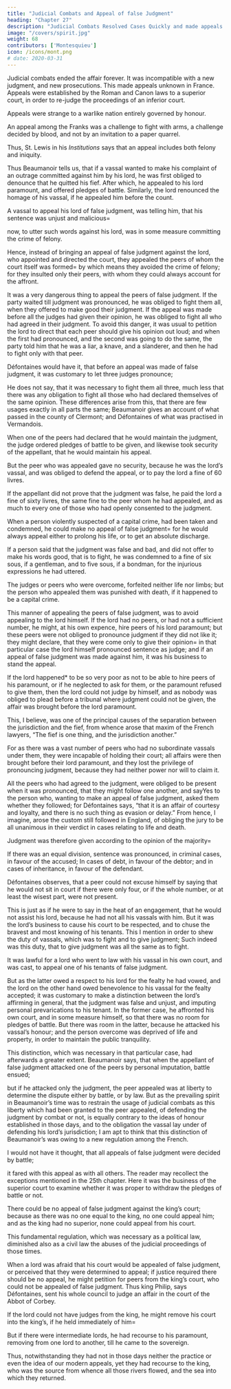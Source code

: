 ```yaml
---
title: "Judicial Combats and Appeal of false Judgment"
heading: "Chapter 27"
description: "Judicial Combats Resolved Cases Quickly and made appeals unknown"
image: "/covers/spirit.jpg"
weight: 68
contributors: ['Montesquieu']
icon: /icons/mont.png
# date: 2020-03-31
---
```




Judicial combats ended the affair forever. It was incompatible with a new judgment, and new prosecutions. This made appeals unknown in France. Appeals were established by the Roman and Canon laws to a superior court, in order to re-judge the proceedings of an inferior court.

Appeals were strange to a warlike nation entirely governed by honour. <!-- , was quite a stranger; and agreeably to this very spirit, the same methods were used against the judges, as was allowed against the parties. -->

An appeal among the Franks was a challenge to fight with arms, a challenge decided by blood, and not by an invitation to a paper quarrel. <!-- , the knowledge of which was deferred to succeeding ages. -->

Thus, St. Lewis in his *Institutions* says that an appeal includes both felony and iniquity. 

Thus Beaumanoir tells us, that if a vassal wanted to make his complaint of an outrage committed against him by his lord, he was first obliged to denounce that he quitted his fief. After which, he appealed to his lord paramount, and offered pledges of battle. Similarly, the lord renounced the homage of his vassal, if he appealed him before the count.

A vassal to appeal his lord of false judgment, was telling him, that his sentence was unjust and malicious= 

now, to utter such words against his lord, was in some measure committing the crime of felony.

Hence, instead of bringing an appeal of false judgment against the lord, who appointed and directed the court, they appealed the peers of whom the court itself was formed=  by which means they avoided the crime of felony; for they insulted only their peers, with whom they could always account for the affront.

It was a very dangerous thing to appeal the peers of false judgment. If the party waited till judgment was pronounced, he was obliged to fight them all, when they offered to make good their judgment. If the appeal was made before all the judges had given their opinion, he was obliged to fight all who had agreed in their judgment. To avoid this danger, it was usual to petition the lord to direct that each peer should give his opinion out loud; and when the first had pronounced, and the second was going to do the same, the party told him that he was a liar, a knave, and a slanderer, and then he had to fight only with that peer.

Défontaines would have it, that before an appeal was made of false judgment, it was customary to let three judges pronounce;

He does not say, that it was necessary to fight them all three, much less that there was any obligation to fight all those who had declared themselves of the same opinion.
These differences arise from this, that there are few usages exactly in all parts the same;
Beaumanoir gives an account of what passed in the county of Clermont; and Défontaines of what was practised in Vermandois.

When one of the peers had declared that he would maintain the judgment, the judge ordered pledges of battle to be given, and likewise took security of the appellant, that he would maintain his appeal.

But the peer who was appealed gave no security, because he was the lord’s vassal, and was obliged to defend the appeal, or to pay the lord a fine of 60 livres.

If the appellant did not prove that the judgment was false, he paid the lord a fine of sixty livres, the same fine to the peer whom he had appealed, and as much to every one of those who had openly consented to the judgment.

When a person violently suspected of a capital crime, had been taken and condemned, he could make no appeal of false judgment=  for he would always appeal either to prolong his life, or to get an absolute discharge.

If a person said that the judgment was false and bad, and did not offer to make his words good, that is to fight, he was condemned to a fine of six sous, if a gentleman, and to five sous, if a bondman, for the injurious expressions he had uttered.

The judges or peers who were overcome, forfeited neither life nor limbs; but the person who appealed them was punished with death, if it happened to be a capital crime.

This manner of appealing the peers of false judgment, was to avoid appealing to the lord himself. If the lord had no peers, or had not a sufficient number, he might, at his own expence, hire peers of his lord paramount; but these peers were not obliged to pronounce judgment if they did not like it; they might declare, that they were come only to give their opinion=  in that particular case the lord himself pronounced sentence as judge; and if an appeal of false judgment was made against him, it was his business to stand the appeal.

If the lord happened* to be so very poor as not to be able to hire peers of his paramount, or if he neglected to ask for them, or the paramount refused to give them, then the lord could not judge by himself, and as nobody was obliged to plead before a tribunal where judgment could not be given, the affair was brought before the lord paramount.

This, I believe, was one of the principal causes of the separation between the jurisdiction and the fief, from whence arose that maxim of the French lawyers, “The fief is one thing, and the jurisdiction another.”

For as there was a vast number of peers who had no subordinate vassals under them, they were incapable of holding their court;
all affairs were then brought before their lord paramount, and they lost the privilege of pronouncing judgment, because they had neither power nor will to claim it.

All the peers who had agreed to the judgment, were obliged to be present when it was pronounced, that they might follow one another, and sayYes to the person who, wanting to make an appeal of false judgment, asked them whether they followed; for Défontaines says, “that it is an affair of courtesy and loyalty, and there is no such thing as evasion or delay.” From hence, I imagine, arose the custom still followed in England, of obliging the jury to be all unanimous in their verdict in cases relating to life and death.

Judgment was therefore given according to the opinion of the majority= 

If there was an equal division, sentence was pronounced, in criminal cases, in favour of the accused;
In cases of debt, in favour of the debtor; and in cases of inheritance, in favour of the defendant.

Défontaines observes, that a peer could not excuse himself by saying that he would not sit in court if there were only four, or if the whole number, or at least the wisest part, were not present.

This is just as if he were to say in the heat of an engagement, that he would not assist his lord, because he had not all his vassals with him.
But it was the lord’s business to cause his court to be respected, and to chuse the bravest and most knowing of his tenants.
This I mention in order to shew the duty of vassals, which was to fight and to give judgment;
Such indeed was this duty, that to give judgment was all the same as to fight.

It was lawful for a lord who went to law with his vassal in his own court, and was cast, to appeal one of his tenants of false judgment.

But as the latter owed a respect to his lord for the fealty he had vowed, and the lord on the other hand owed benevolence to his vassal for the fealty accepted;
it was customary to make a distinction between the lord’s affirming in general,  that the judgment was false and unjust, and imputing personal prevarications to his tenant. In the former case, he affronted his own court, and in some measure himself, so that there was no room for pledges of battle. But there was room in the latter, because he attacked his vassal’s honour; and the person overcome was deprived of life and property, in order to maintain the public tranquility.

This distinction, which was necessary in that particular case, had afterwards a greater extent. Beaumanoir says, that when the appellant of false judgment attacked one of the peers by personal imputation, battle ensued;

but if he attacked only the judgment, the peer appealed was at liberty to determine the dispute either by battle, or by law.
But as the prevailing spirit in Beaumanoir’s time was to restrain the usage of judicial combats
as this liberty which had been granted to the peer appealed, of defending the judgment by combat or not, is equally contrary to the ideas of honour established in those days, and to the obligation the vassal lay under of defending his lord’s jurisdiction;
I am apt to think that this distinction of Beaumanoir’s was owing to a new regulation among the French.

I would not have it thought, that all appeals of false judgment were decided by battle;

it fared with this appeal as with all others.
The reader may recollect the exceptions mentioned in the 25th chapter.
Here it was the business of the superior court to examine whether it was proper to withdraw the pledges of battle or not.

There could be no appeal of false judgment against the king’s court; because as there was no one equal to the king, no one could appeal him; and as the king had no superior, none could appeal from his court.

This fundamental regulation, which was necessary as a political law, diminished also as a civil law the abuses of the judicial proceedings of those times.

When a lord was afraid that his court would be appealed of false judgment, or perceived that they were determined to appeal;
if justice required there should be no appeal, he might petition for peers from the king’s court, who could not be appealed of false judgment.
Thus king Philip, says Défontaines, sent his whole council to judge an affair in the court of the Abbot of Corbey.

If the lord could not have judges from the king, he might remove his court into the king’s, if he held immediately of him= 

But if there were intermediate lords, he had recourse to his paramount, removing from one lord to another, till he came to the sovereign.

Thus, notwithstanding they had not in those days neither the practice or even the idea of our modern appeals, yet they had recourse to the king, who was the source from whence all those rivers flowed, and the sea into which they returned.

